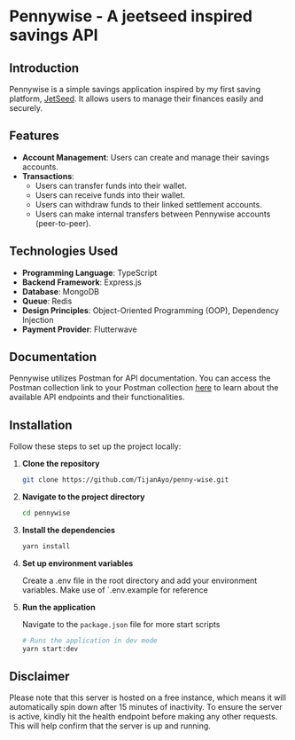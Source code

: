 # Pennywise - A jeetseed inspired savings API

## Introduction

Pennywise is a simple savings application inspired by my first saving platform, [JetSeed](https://jetseed.com).
It allows users to manage their finances easily and securely.

## Features

- **Account Management**: Users can create and manage their savings accounts.
- **Transactions**:
  - Users can transfer funds into their wallet.
  - Users can receive funds into their wallet.
  - Users can withdraw funds to their linked settlement accounts.
  - Users can make internal transfers between Pennywise accounts (peer-to-peer).

## Technologies Used

- **Programming Language**: TypeScript
- **Backend Framework**: Express.js
- **Database**: MongoDB
- **Queue**: Redis
- **Design Principles**: Object-Oriented Programming (OOP), Dependency Injection
- **Payment Provider**: Flutterwave

## Documentation

Pennywise utilizes Postman for API documentation. You can access the Postman collection link to your Postman collection [here](https://documenter.getpostman.com/view/19118409/2sA3s6E9GL) to learn about the available API endpoints and their functionalities.

## Installation

Follow these steps to set up the project locally:

1. **Clone the repository**

   ```bash
   git clone https://github.com/TijanAyo/penny-wise.git
   ```

2. **Navigate to the project directory**

   ```bash
   cd pennywise
   ```

3. **Install the dependencies**

   ```bash
   yarn install
   ```

4. **Set up environment variables**

   Create a .env file in the root directory and add your environment variables. Make use of `.env.example for reference

5. **Run the application**

   Navigate to the `package.json` file for more start scripts

   ```bash
   # Runs the application in dev mode
   yarn start:dev
   ```

## Disclaimer

Please note that this server is hosted on a free instance, which means it will automatically spin down after 15 minutes of inactivity. To ensure the server is active, kindly hit the health endpoint before making any other requests. This will help confirm that the server is up and running.

